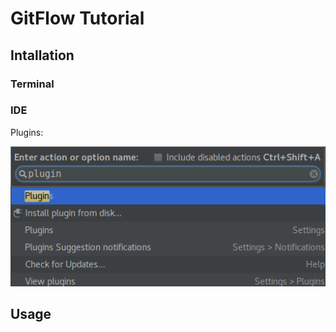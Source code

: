 # GitFlow Tutorial

## Intallation

### Terminal

### IDE

Plugins:

![alt text](images/plugins.png "Plugins search")

## Usage

